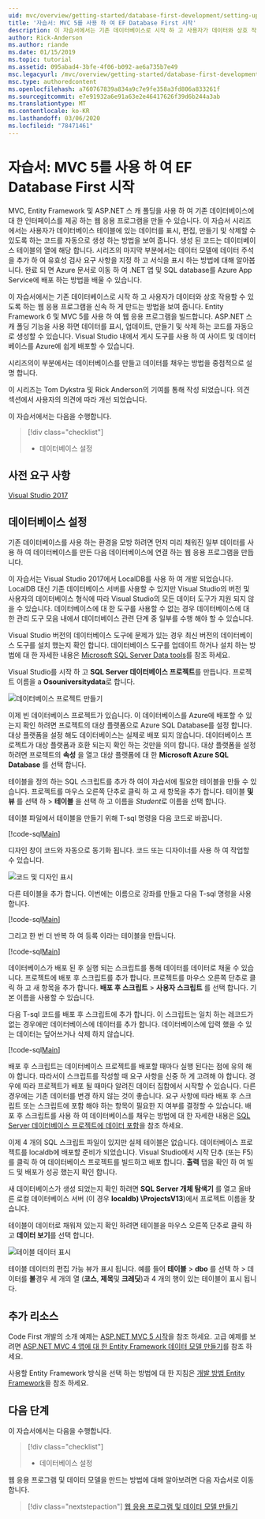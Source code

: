 ```yaml
---
uid: mvc/overview/getting-started/database-first-development/setting-up-database
title: '자습서: MVC 5를 사용 하 여 EF Database First 시작'
description: 이 자습서에서는 기존 데이터베이스로 시작 하 고 사용자가 데이터와 상호 작용할 수 있도록 하는 웹 응용 프로그램을 신속 하 게 만드는 방법을 보여 줍니다.
author: Rick-Anderson
ms.author: riande
ms.date: 01/15/2019
ms.topic: tutorial
ms.assetid: 095abad4-3bfe-4f06-b092-ae6a735b7e49
msc.legacyurl: /mvc/overview/getting-started/database-first-development/setting-up-database
msc.type: authoredcontent
ms.openlocfilehash: a760767839a834a9c7e9fe358a3fd806a833261f
ms.sourcegitcommit: e7e91932a6e91a63e2e46417626f39d6b244a3ab
ms.translationtype: MT
ms.contentlocale: ko-KR
ms.lasthandoff: 03/06/2020
ms.locfileid: "78471461"
---
```

# <a name="tutorial-get-started-with-ef-database-first-using-mvc-5"></a>자습서: MVC 5를 사용 하 여 EF Database First 시작

MVC, Entity Framework 및 ASP.NET 스 캐 폴딩을 사용 하 여 기존 데이터베이스에 대 한 인터페이스를 제공 하는 웹 응용 프로그램을 만들 수 있습니다. 이 자습서 시리즈에서는 사용자가 데이터베이스 테이블에 있는 데이터를 표시, 편집, 만들기 및 삭제할 수 있도록 하는 코드를 자동으로 생성 하는 방법을 보여 줍니다. 생성 된 코드는 데이터베이스 테이블의 열에 해당 합니다. 시리즈의 마지막 부분에서는 데이터 모델에 데이터 주석을 추가 하 여 유효성 검사 요구 사항을 지정 하 고 서식을 표시 하는 방법에 대해 알아봅니다. 완료 되 면 Azure 문서로 이동 하 여 .NET 앱 및 SQL database를 Azure App Service에 배포 하는 방법을 배울 수 있습니다.

이 자습서에서는 기존 데이터베이스로 시작 하 고 사용자가 데이터와 상호 작용할 수 있도록 하는 웹 응용 프로그램을 신속 하 게 만드는 방법을 보여 줍니다. Entity Framework 6 및 MVC 5를 사용 하 여 웹 응용 프로그램을 빌드합니다. ASP.NET 스 캐 폴딩 기능을 사용 하면 데이터를 표시, 업데이트, 만들기 및 삭제 하는 코드를 자동으로 생성할 수 있습니다. Visual Studio 내에서 게시 도구를 사용 하 여 사이트 및 데이터베이스를 Azure에 쉽게 배포할 수 있습니다.

시리즈의이 부분에서는 데이터베이스를 만들고 데이터를 채우는 방법을 중점적으로 설명 합니다.

이 시리즈는 Tom Dykstra 및 Rick Anderson의 기여를 통해 작성 되었습니다. 의견 섹션에서 사용자의 의견에 따라 개선 되었습니다.

이 자습서에서는 다음을 수행합니다.

> [!div class="checklist"]
> * 데이터베이스 설정

## <a name="prerequisites"></a>사전 요구 사항

[Visual Studio 2017](https://visualstudio.microsoft.com/downloads/)

## <a name="set-up-the-database"></a>데이터베이스 설정

기존 데이터베이스를 사용 하는 환경을 모방 하려면 먼저 미리 채워진 일부 데이터를 사용 하 여 데이터베이스를 만든 다음 데이터베이스에 연결 하는 웹 응용 프로그램을 만듭니다.

이 자습서는 Visual Studio 2017에서 LocalDB를 사용 하 여 개발 되었습니다. LocalDB 대신 기존 데이터베이스 서버를 사용할 수 있지만 Visual Studio의 버전 및 사용자의 데이터베이스 형식에 따라 Visual Studio의 모든 데이터 도구가 지원 되지 않을 수 있습니다. 데이터베이스에 대 한 도구를 사용할 수 없는 경우 데이터베이스에 대 한 관리 도구 모음 내에서 데이터베이스 관련 단계 중 일부를 수행 해야 할 수 있습니다.

Visual Studio 버전의 데이터베이스 도구에 문제가 있는 경우 최신 버전의 데이터베이스 도구를 설치 했는지 확인 합니다. 데이터베이스 도구를 업데이트 하거나 설치 하는 방법에 대 한 자세한 내용은 [Microsoft SQL Server Data tools](https://msdn.microsoft.com/data/hh297027)를 참조 하세요.

Visual Studio를 시작 하 고 **SQL Server 데이터베이스 프로젝트**를 만듭니다. 프로젝트 이름을 a **Osouniversitydata**로 합니다.

![데이터베이스 프로젝트 만들기](setting-up-database/_static/image1.png)

이제 빈 데이터베이스 프로젝트가 있습니다. 이 데이터베이스를 Azure에 배포할 수 있는지 확인 하려면 프로젝트의 대상 플랫폼으로 Azure SQL Database를 설정 합니다. 대상 플랫폼을 설정 해도 데이터베이스는 실제로 배포 되지 않습니다. 데이터베이스 프로젝트가 대상 플랫폼과 호환 되는지 확인 하는 것만을 의미 합니다. 대상 플랫폼을 설정 하려면 프로젝트의 **속성** 을 열고 대상 플랫폼에 대 한 **Microsoft Azure SQL Database** 를 선택 합니다.

테이블을 정의 하는 SQL 스크립트를 추가 하 여이 자습서에 필요한 테이블을 만들 수 있습니다. 프로젝트를 마우스 오른쪽 단추로 클릭 하 고 새 항목을 추가 합니다. 테이블 **및 뷰** 를 선택 하 > **테이블** 을 선택 하 고 이름을 *Student*로 이름을 선택 합니다.

테이블 파일에서 테이블을 만들기 위해 T-sql 명령을 다음 코드로 바꿉니다.

[!code-sql[Main](setting-up-database/samples/sample1.sql)]

디자인 창이 코드와 자동으로 동기화 됩니다. 코드 또는 디자이너를 사용 하 여 작업할 수 있습니다.

![코드 및 디자인 표시](setting-up-database/_static/image5.png)

다른 테이블을 추가 합니다. 이번에는 이름으로 강좌를 만들고 다음 T-sql 명령을 사용 합니다.

[!code-sql[Main](setting-up-database/samples/sample2.sql)]

그리고 한 번 더 반복 하 여 등록 이라는 테이블을 만듭니다.

[!code-sql[Main](setting-up-database/samples/sample3.sql)]

데이터베이스가 배포 된 후 실행 되는 스크립트를 통해 데이터를 데이터로 채울 수 있습니다. 프로젝트에 배포 후 스크립트를 추가 합니다. 프로젝트를 마우스 오른쪽 단추로 클릭 하 고 새 항목을 추가 합니다. **배포 후 스크립트** > **사용자 스크립트** 를 선택 합니다. 기본 이름을 사용할 수 있습니다.

다음 T-sql 코드를 배포 후 스크립트에 추가 합니다. 이 스크립트는 일치 하는 레코드가 없는 경우에만 데이터베이스에 데이터를 추가 합니다. 데이터베이스에 입력 했을 수 있는 데이터는 덮어쓰거나 삭제 하지 않습니다.

[!code-sql[Main](setting-up-database/samples/sample4.sql)]

배포 후 스크립트는 데이터베이스 프로젝트를 배포할 때마다 실행 된다는 점에 유의 해야 합니다. 따라서이 스크립트를 작성할 때 요구 사항을 신중 하 게 고려해 야 합니다. 경우에 따라 프로젝트가 배포 될 때마다 알려진 데이터 집합에서 시작할 수 있습니다. 다른 경우에는 기존 데이터를 변경 하지 않는 것이 좋습니다. 요구 사항에 따라 배포 후 스크립트 또는 스크립트에 포함 해야 하는 항목이 필요한 지 여부를 결정할 수 있습니다. 배포 후 스크립트를 사용 하 여 데이터베이스를 채우는 방법에 대 한 자세한 내용은 [SQL Server 데이터베이스 프로젝트에 데이터 포함](https://blogs.msdn.com/b/ssdt/archive/2012/02/02/including-data-in-an-sql-server-database-project.aspx)을 참조 하세요.

이제 4 개의 SQL 스크립트 파일이 있지만 실제 테이블은 없습니다. 데이터베이스 프로젝트를 localdb에 배포할 준비가 되었습니다. Visual Studio에서 시작 단추 (또는 F5)를 클릭 하 여 데이터베이스 프로젝트를 빌드하고 배포 합니다. **출력** 탭을 확인 하 여 빌드 및 배포가 성공 했는지 확인 합니다.

새 데이터베이스가 생성 되었는지 확인 하려면 **SQL Server 개체 탐색기** 를 열고 올바른 로컬 데이터베이스 서버 (이 경우 **localdb) \ProjectsV13**)에서 프로젝트 이름을 찾습니다.

테이블이 데이터로 채워져 있는지 확인 하려면 테이블을 마우스 오른쪽 단추로 클릭 하 고 **데이터 보기**를 선택 합니다.

![테이블 데이터 표시](setting-up-database/_static/image9.png)

테이블 데이터의 편집 가능 뷰가 표시 됩니다. 예를 들어 **테이블** > **dbo** 를 선택 하 > 데이터를 **볼**경우 세 개의 열 (**코스**, **제목**및 **크레딧**)과 4 개의 행이 있는 테이블이 표시 됩니다.

## <a name="additional-resources"></a>추가 리소스

Code First 개발의 소개 예제는 [ASP.NET MVC 5 시작](../introduction/getting-started.md)을 참조 하세요. 고급 예제를 보려면 [ASP.NET MVC 4 앱에 대 한 Entity Framework 데이터 모델 만들기](../getting-started-with-ef-using-mvc/creating-an-entity-framework-data-model-for-an-asp-net-mvc-application.md)를 참조 하세요.

사용할 Entity Framework 방식을 선택 하는 방법에 대 한 지침은 [개발 방법 Entity Framework](https://msdn.microsoft.com/library/ms178359.aspx#dbfmfcf)을 참조 하세요.

## <a name="next-steps"></a>다음 단계

이 자습서에서는 다음을 수행합니다.

> [!div class="checklist"]
> * 데이터베이스 설정

웹 응용 프로그램 및 데이터 모델을 만드는 방법에 대해 알아보려면 다음 자습서로 이동 합니다.
> [!div class="nextstepaction"]
> [웹 응용 프로그램 및 데이터 모델 만들기](creating-the-web-application.md)

